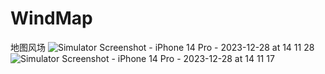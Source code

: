 # WindMap
地图风场
![Simulator Screenshot - iPhone 14 Pro - 2023-12-28 at 14 11 28](https://github.com/rhwQwQ/WindMap/assets/14314953/a19d8786-f907-4995-a8e1-182c344d5126)
![Simulator Screenshot - iPhone 14 Pro - 2023-12-28 at 14 11 17](https://github.com/rhwQwQ/WindMap/assets/14314953/2d106ff7-94cb-46f8-91a8-908bd2b3c8ba)
